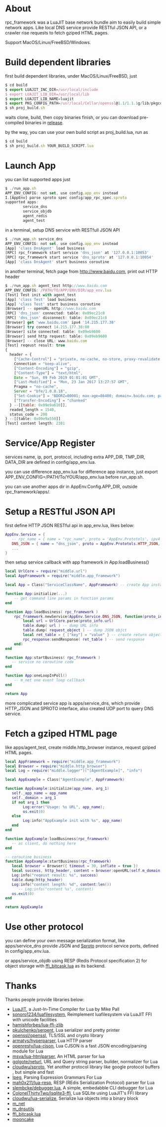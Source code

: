 
# About

rpc_framework was a LuaJIT base network bundle aim to easily build simple network apps. Like local DNS service provide RESTful JSON API, or a crawler rise requests to fetch gziped HTML pages.

Support MacOS/Linux/FreeBSD/Windows.


# Build dependent libraries

first build dependent libraries, under MacOS/Linux/FreeBSD, just

```js
$ cd build
$ export LUAJIT_INC_DIR=/usr/local/include
$ export LUAJIT_LIB_DIR=/usr/local/lib
$ export LUAJIT_LIB_NAME=luajit
$ export PKG_CONFIG_PATH=/usr/local/Cellar/openssl@1.1/1.1.1g/lib/pkgconfig
$ sh proj_build.sh
```
waits clone, build, then copy binaries finish, or you can download pre-compiled binaries in [release](https://github.com/lalawue/rpc_framework/releases).

by the way, you can use your own build script as proj_build.lua, run as

```js
$ cd build
$ sh proj_build.sh YOUR_BUILD_SCRIPT.lua
```


# Launch App

you can list supported apps just

```js
$ ./run_app.sh
APP_ENV_CONFIG: not set, use config.app_env instead
I.[AppEnv] parse sproto spec config/app_rpc_spec.sproto
supported apps:
        service_dns
        service_objdb
        agent_redis
        agent_test
```

in a terminal, setup DNS service with RESTfull JSON API

```js
$ ./run_app.sh service_dns
APP_ENV_CONFIG: not set, use config.app_env instead
[App] 'class DnsAgent' load business
[RPC] rpc_framework start service 'dns_json' at '127.0.0.1:10053'
[RPC] rpc_framework start service 'dns_sproto' at '127.0.0.1:10054'
[App] 'class DnsAgent' start business coroutine
```

in another terminal, fetch page from http://www.baidu.com, print out HTTP header

```js
$ ./run_app.sh agent_test http://www.baidu.com
APP_ENV_CONFIG: /PATH/TO/APP/ENV/DIR/app_env.lua
[Test] Test init with agent_test
[App] 'class Test' load business
[App] 'class Test' start business coroutine
[Browser] -- openURL http://www.baidu.com
[RPC] 'dns_json' connected: table: 0x09ec21c8
[RPC] 'dns_json' disconnect: table: 0x09ec21c8
[Browser] get 'www.baidu.com' ipv4 '14.215.177.38'
[Browser] try connect 14.215.177.38:80
[Browser] site connected: table: 0x09eb9600
[Browser] send http request: table: 0x09eb9600
[Browser] -- close URL: www.baidu.com
[Test] reqeust result: true
{
  header = {
    ["Cache-Control"] = "private, no-cache, no-store, proxy-revalidate, no-transform",
    Connection = "keep-alive",
    ["Content-Encoding"] = "gzip",
    ["Content-Type"] = "text/html",
    Date = "Sun, 09 Feb 2019 01:01:01 GMT",
    ["Last-Modified"] = "Mon, 23 Jan 2017 13:27:57 GMT",
    Pragma = "no-cache",
    Server = "bfe/1.0.8.18",
    ["Set-Cookie"] = "BDORZ=00001; max-age=86400; domain=.baidu.com; path=/",
    ["Transfer-Encoding"] = "chunked"
  } --[[table: 0x09e9a610]],
  readed_length = 1540,
  status_code = 200
} --[[table: 0x09e9a550]]
[Test] content length: 2381
```


# Service/App Register

services name, ip, port, protocol, including extra APP_DIR, TMP_DIR, DATA_DIR are defined in config/app_env.lua.

you can use difference app_env.lua for difference app instance, just export APP_ENV_CONFIG=/PATH/To/YOUR/app_env.lua before run_app.sh.

you can use another apps dir in AppEnv.Config.APP_DIR, outside rpc_framework/apps/.


# Setup a RESTful JSON API

first define HTTP JSON RESTful api in app_env.lua, likes below:

```lua
AppEnv.Service = {
   -- rpc_name = { name = "rpc_name", proto = 'AppEnv.Prototols', ipv4 = '127.0.0.1', port = 1024 }
   DNS_JSON = { name = "dns_json", proto = AppEnv.Prototols.HTTP_JSON, ipv4 = '127.0.0.1', port = 10053 },
   ...
}
```

then setup service callback with app framework in App:loadBusiness()

```lua
local UrlCore = require("middle.url")
local AppFramework = require("middle.app_framework")

local App = Class("ServiceClassName", AppFramework) -- create App instance

function App:initialize(...)
    -- get command line params in function params
end

function App:loadBusiness( rpc_framework )
    rpc_framework.newService(AppEnv.Service.DNS_JSON, function(proto_info, request_object, rpc_response)
        local url = UrlCore.parse(proto_info.url)
        table.dump( url ) -- dump URL info
        table.dump( request_object ) -- dump JSON objct
        local ret_table = { ["key"] = "value" } -- create return object 
        rpc_response:sendResponse( ret_table ) -- send response
    end)
end

function App:startBusiness( rpc_framework )
   -- service no coroutine code
end

function App:oneLoopInPoll()
    -- m_net one event loop callback
end

return App
```

more complicated service app is apps/service_dns, which provide HTTP_JSON and SPROTO interface, also created UDP
 port to query DNS service.


# Fetch a gziped HTML page

like apps/agent_test, create middle.http_browser instance, request gziped HTML pages.

```lua
local AppFramework = require("middle.app_framework")
local Browser = require("middle.http_browser")
local Log = require("middle.logger")("[AgentExample]", "info")

local AppExample = Class("AgentExample", AppFramework)

function AppExample:initialize(app_name, arg_1)
   self._app_name = app_name
   self._domain = arg_1
   if not arg_1 then
        Log:error("Usage: %s URL", app_name);
        os.exit(0)
   else
        Log:info("AppExample init with %s", app_name)
   end
end

function AppExample:loadBusiness(rpc_framework)
   -- as client, do nothing here
end

-- coroutine business
function AppExample:startBusiness(rpc_framework)
   local browser = Browser({ timeout = 30, inflate = true })
   local success, http_header, content = browser:openURL(self.m_domain)
   Log:info("reqeust result: %s", success)
   table.dump(http_header)
   Log:info("content length: %d", content:len())
      -- Log:info("content %s", content)
   os.exit(0)
end

return AppExample
```


# Use other protocol

you can define your own message serialization format, like apps/service_dns provide JSON and [Sproto](https://github.com/cloudwu/sproto) protocol service ports, defined in config/app_env.lua.

or apps/service_objdb using RESP (Redis Protocol specification 2) for object storage with [ffi_bitcask.lua](https://github.com/lalawue/ffi_bitcask.lua) as its backend.


# Thanks

Thanks people provide libraries below:

- [LuaJIT](http://luajit.org/), a Just-In-Time Compiler for Lua by Mike Pall 
- [sonoro1234/luafilesystem](https://github.com/sonoro1234/luafilesystem), Reimplement luafilesystem via LuaJIT FFI with unicode facilities
- [hamishforbes/lua-ffi-zlib](https://github.com/hamishforbes/lua-ffi-zlib)
- [pkulchenko/serpent](https://github.com/pkulchenko/serpent), Lua serializer and pretty printer
- [openssl/openssl](https://github.com/openssl/openssl), TLS/SSL and crypto library
- [armatys/hyperparser](https://github.com/armatys/hyperparser), Lua HTTP parser
- [openresty/lua-cjson](https://github.com/openresty/lua-cjson), Lua CJSON is a fast JSON encoding/parsing module for Lua
- [msva/lua-htmlparser](https://github.com/msva/lua-htmlparser), An HTML parser for lua
- [golgote/neturl](https://github.com/golgote/neturl), URL and Query string parser, builder, normalizer for Lua
- [cloudwu/sproto](https://github.com/cloudwu/sproto), Yet another protocol library like google protocol buffers , but simple and fast
- [lpeg](https://github.com/LuaDist/lpeg), Parsing Expression Grammars For Lua
- [mah0x211/lua-resp](https://github.com/mah0x211/lua-resp), RESP (REdis Serialization Protocol) parser for Lua
- [slembcke/debugger.lua](https://github.com/slembcke/debugger.lua), A simple, embedabble CLI debugger for Lua
- [ColonelThirtyTwo/lsqlite3-ffi](https://github.com/ColonelThirtyTwo/lsqlite3-ffi), Lua SQLite using LuaJIT's FFI library
- [cloudwu/lua-serialize](https://github.com/cloudwu/lua-serialize), Serialize lua objects into a binary block
- [m_net](https://github.com/lalawue/m_net)
- [m_dnsutils](https://github.com/lalawue/m_dnsutils)
- [ffi_bitcask.lua](https://github.com/lalawue/ffi_bitcask.lua)
- [mooncake](https://github.com/lalawue/mooncake)
